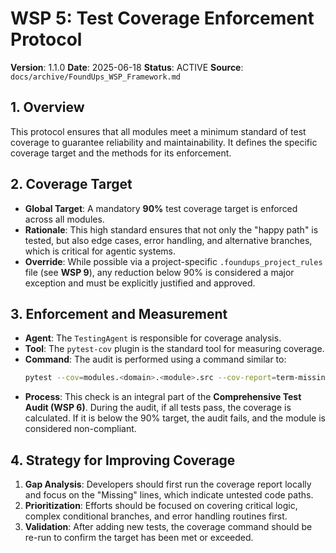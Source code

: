 # WSP 5: Test Coverage Enforcement Protocol

**Version**: 1.1.0
**Date**: 2025-06-18
**Status**: ACTIVE
**Source**: `docs/archive/FoundUps_WSP_Framework.md`

## 1. Overview

This protocol ensures that all modules meet a minimum standard of test coverage to guarantee reliability and maintainability. It defines the specific coverage target and the methods for its enforcement.

## 2. Coverage Target

-   **Global Target**: A mandatory **90%** test coverage target is enforced across all modules.
-   **Rationale**: This high standard ensures that not only the "happy path" is tested, but also edge cases, error handling, and alternative branches, which is critical for agentic systems.
-   **Override**: While possible via a project-specific `.foundups_project_rules` file (see **WSP 9**), any reduction below 90% is considered a major exception and must be explicitly justified and approved.

## 3. Enforcement and Measurement

-   **Agent**: The `TestingAgent` is responsible for coverage analysis.
-   **Tool**: The `pytest-cov` plugin is the standard tool for measuring coverage.
-   **Command**: The audit is performed using a command similar to:
    ```bash
    pytest --cov=modules.<domain>.<module>.src --cov-report=term-missing
    ```
-   **Process**: This check is an integral part of the **Comprehensive Test Audit (WSP 6)**. During the audit, if all tests pass, the coverage is calculated. If it is below the 90% target, the audit fails, and the module is considered non-compliant.

## 4. Strategy for Improving Coverage

1.  **Gap Analysis**: Developers should first run the coverage report locally and focus on the "Missing" lines, which indicate untested code paths.
2.  **Prioritization**: Efforts should be focused on covering critical logic, complex conditional branches, and error handling routines first.
3.  **Validation**: After adding new tests, the coverage command should be re-run to confirm the target has been met or exceeded. 